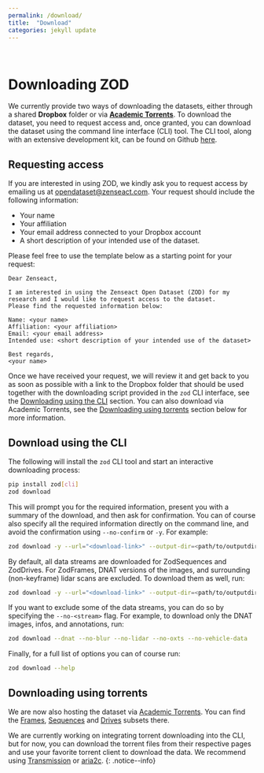 ```yaml
---
permalink: /download/
title:  "Download"
categories: jekyll update
---
```

<br>

# Downloading ZOD
We currently provide two ways of downloading the datasets, either through a shared **Dropbox** folder or via [**Academic Torrents**](https://academictorrents.com/).
To download the dataset, you need to request access and, once granted, you can download the dataset using the command line interface (CLI) tool. The CLI tool, along with an extensive development kit, can be found on Github [here](https://github.com/zenseact/zod).
## Requesting access
If you are interested in using ZOD, we kindly ask you to request access by emailing us at <opendataset@zenseact.com>. Your request should include the following information:
- Your name
- Your affiliation
- Your email address connected to your Dropbox account
- A short description of your intended use of the dataset.

Please feel free to use the template below as a starting point for your request:
```
Dear Zenseact,

I am interested in using the Zenseact Open Dataset (ZOD) for my research and I would like to request access to the dataset.
Please find the requested information below:

Name: <your name>
Affiliation: <your affiliation>
Email: <your email address>
Intended use: <short description of your intended use of the dataset>

Best regards,
<your name>
```

Once we have received your request, we will review it and get back to you as soon as possible with a link to the Dropbox folder that should be used together with the downloading script provided in the `zod` CLI interface, see the [Downloading using the CLI](#download-using-the-cli) section. You can also download via Academic Torrents, see the [Downloading using torrents](#downloading-using-torrents) section below for more information.


## Download using the CLI
The following will install the `zod` CLI tool and start an interactive downloading process:
```bash
pip install zod[cli]
zod download
```
This will prompt you for the required information, present you with a summary of the download, and then ask for confirmation. You can of course also specify all the required information directly on the command line, and avoid the confirmation using `--no-confirm` or `-y`. For example:
```bash
zod download -y --url="<download-link>" --output-dir=<path/to/outputdir> --subset=frames --version=mini
```
By default, all data streams are downloaded for ZodSequences and ZodDrives. For ZodFrames, DNAT versions of the images, and surrounding (non-keyframe) lidar scans are excluded. To download them as well, run:
```bash
zod download -y --url="<download-link>" --output-dir=<path/to/outputdir> --subset=frames --version=full --num-scans-before=-1 --num-scans-after=-1 --dnat
```
If you want to exclude some of the data streams, you can do so by specifying the `--no-<stream>` flag. For example, to download only the DNAT images, infos, and annotations, run:
```bash
zod download --dnat --no-blur --no-lidar --no-oxts --no-vehicle-data
```
Finally, for a full list of options you can of course run:
```bash
zod download --help
```

## Downloading using torrents
We are now also hosting the dataset via [Academic Torrents](https://academictorrents.com/). You can find the [Frames](https://academictorrents.com/details/329ae74426e067ef06b82241b5906400ca3caf03), [Sequences](https://academictorrents.com/details/95ece9c22470c4f7df51a82bcc3407cc038419be) and [Drives](https://academictorrents.com/details/a05ab2e524dc38c1498fcc9fb621329cc97e3837) subsets there.

We are currently working on integrating torrent downloading into the CLI, but for now, you can download the torrent files from their respective pages and use your favorite torrent client to download the data. We recommend using [Transmission](https://transmissionbt.com/) or [aria2c](https://aria2.github.io/).
{: .notice--info}
